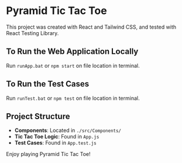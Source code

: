 # Pyramid Tic Tac Toe

This project was created with React and Tailwind CSS, and tested with React Testing Library.

## To Run the Web Application Locally

Run `runApp.bat` or `npm start` on file location in terminal.

## To Run the Test Cases

Run `runTest.bat` or `npm test` on file location in terminal.

## Project Structure

- **Components**: Located in `./src/Components/`
- **Tic Tac Toe Logic**: Found in `App.js`
- **Test Cases**: Found in `App.test.js`

Enjoy playing Pyramid Tic Tac Toe!
